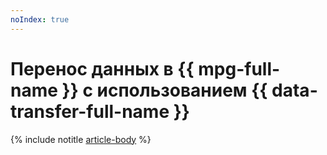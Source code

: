 ```yaml
---
noIndex: true
---
```


# Перенос данных в {{ mpg-full-name }} с использованием {{ data-transfer-full-name }}


{% include notitle [article-body](../../_tutorials/dataplatform/object-storage-to-postgresql.md) %}

